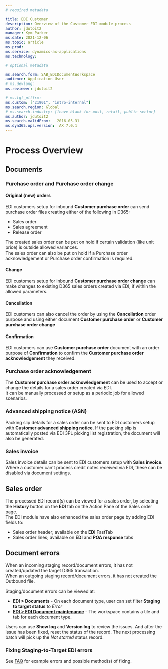 ```yaml
---
# required metadata

title: EDI Customer
description: Overview of the Customer EDI module process
author: jdutoit2
manager: Kym Parker
ms.date: 2021-12-06
ms.topic: article
ms.prod: 
ms.service: dynamics-ax-applications
ms.technology: 

# optional metadata

ms.search.form: SAB_EDIDocumentWorkspace
audience: Application User
# ms.devlang: 
ms.reviewer: jdutoit2

# ms.tgt_pltfrm: 
ms.custom: ["21901", "intro-internal"]
ms.search.region: Global
# ms.search.industry: [leave blank for most, retail, public sector]
ms.author: jdutoit2
ms.search.validFrom:   2016-05-31
ms.dyn365.ops.version:  AX 7.0.1
---
```


# Process Overview

## Documents
### Purchase order and Purchase order change
#### Original (new) orders
EDI customers setup for inbound **Customer purchase order** can send purchase order files creating either of the following in D365:
- Sales order
- Sales agreement
- Release order

The created sales order can be put on hold if certain validation (like unit price) is outside allowed variances. <br>
The sales order can also be put on hold if a Purchase order acknowledgement or Purchase order confirmation is required.

#### Change
EDI customers setup for inbound **Customer purchase order change** can make changes to existing D365 sales orders created via EDI, if within the allowed parameters. 

#### Cancellation
EDI customers can also cancel the order by using the **Cancellation** order purpose and using either document **Customer purchase order** or **Customer purchase order change**

#### Confirmation
EDI customers can use **Customer purchase order** document with an order purpose of **Confirmation** to confirm the **Customer purchase order acknowledgement** they received.

### Purchase order acknowledgement
The **Customer purchase order acknowledgement** can be used to accept or change the details for a sales order created via EDI. <br>
It can be manually processed or setup as a periodic job for allowed scenarios.

### Advanced shipping notice (ASN)
Packing slip details for a sales order can be sent to EDI customers setup with **Customer advanced shipping notice**.
If the packing slip is automatically posted via EDI 3PL picking list registration, the document will also be generated.

### Sales invoice
Sales invoice details can be sent to EDI customers setup with **Sales invoice**. <br>
Where a customer can't process credit notes received via EDI, these can be disabled via document settings.

## Sales order
The processed EDI record(s) can be viewed for a sales order, by selecting the **History** button on the **EDI** tab on the Action Pane of the Sales order page.<br>
The EDI module have also enhanced the sales order page by adding EDI fields to:
- Sales order header; available on the **EDI** FastTab
- Sales order lines; available on **EDI** and **POA response** tabs

## Document errors
When an incoming staging record/document errors, it has not created/updated the target D365 transaction. <br>
When an outgoing staging record/document errors, it has not created the Outbound file. <br>

Staging/document errors can be viewed at: <br>
- **EDI > Documents** - On each document type, user can set filter **Staging to target status** to _Error_
- [**EDI > EDI Document maintenance**](../../CORE/WORKSPACES/EDI-Document-maintenance-workspace.md) - The workspace contains a tile and tab for each document type.

Users can use **Show log** and **Version log** to review the issues. And after the issue has been fixed, reset the status of the record. The next processing batch will pick up the _Not started_ status record.

### Fixing Staging-to-Target EDI errors 
See [FAQ](FAQ.md#fixing-staging-to-target-edi-errors) for example errors and possible method(s) of fixing.
